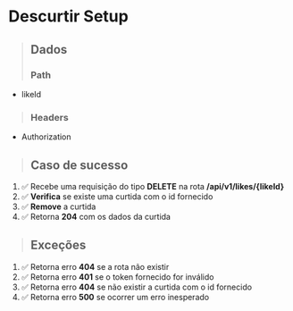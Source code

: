 # Descurtir Setup

> ## Dados
>
> ### Path

- likeId

> ### Headers

- Authorization

> ## Caso de sucesso

1. ✅ Recebe uma requisição do tipo **DELETE** na rota **/api/v1/likes/{likeId}**
2. ✅ **Verifica** se existe uma curtida com o id fornecido
3. ✅ **Remove** a curtida
4. ✅ Retorna **204** com os dados da curtida

> ## Exceções

1. ✅ Retorna erro **404** se a rota não existir
2. ✅ Retorna erro **401** se o token fornecido for inválido
3. ✅ Retorna erro **404** se não existir a curtida com o id fornecido
4. ✅ Retorna erro **500** se ocorrer um erro inesperado
